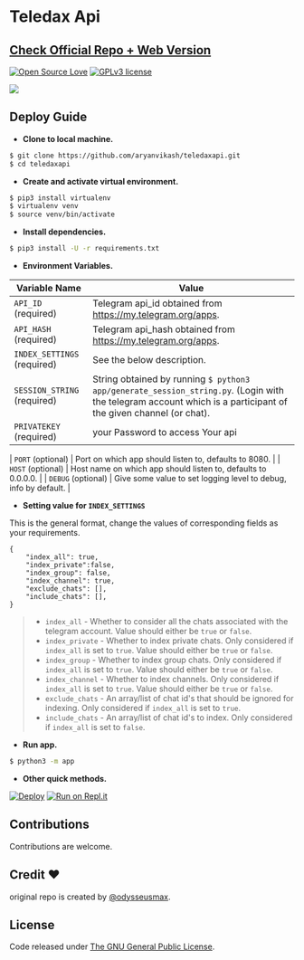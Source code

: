 # Teledax Api

## [ Check Official Repo + Web Version ](https://github.com/odysseusmax/tg-index)

[![Open Source Love](https://badges.frapsoft.com/os/v1/open-source.png?v=103)](.) [![GPLv3 license](https://img.shields.io/badge/License-GPLv3-blue.svg)](LICENSE)

[![](https://play.google.com/intl/en_us/badges/static/images/badges/en_badge_web_generic.png)](https://play.google.com/store/apps/details?id=com.tele.dax)

## Deploy Guide

- **Clone to local machine.**

```bash
$ git clone https://github.com/aryanvikash/teledaxapi.git
$ cd teledaxapi
```

- **Create and activate virtual environment.**

```bash
$ pip3 install virtualenv
$ virtualenv venv
$ source venv/bin/activate
```

- **Install dependencies.**

```bash
$ pip3 install -U -r requirements.txt
```

- **Environment Variables.**

| Variable Name               | Value                                                                                                                                                          |
| --------------------------- | -------------------------------------------------------------------------------------------------------------------------------------------------------------- |
| `API_ID` (required)         | Telegram api_id obtained from https://my.telegram.org/apps.                                                                                                    |
| `API_HASH` (required)       | Telegram api_hash obtained from https://my.telegram.org/apps.                                                                                                  |
| `INDEX_SETTINGS` (required) | See the below description.                                                                                                                                     |
| `SESSION_STRING` (required) | String obtained by running `$ python3 app/generate_session_string.py`. (Login with the telegram account which is a participant of the given channel (or chat). |
| `PRIVATEKEY` (required) | your Password to access Your api |

| `PORT` (optional)           | Port on which app should listen to, defaults to 8080.                                                                                                          |
| `HOST` (optional)           | Host name on which app should listen to, defaults to 0.0.0.0.                                                                                                  |
| `DEBUG` (optional)          | Give some value to set logging level to debug, info by default.                                                                                                |

- **Setting value for `INDEX_SETTINGS`**

This is the general format, change the values of corresponding fields as your requirements.

```
{
    "index_all": true,
    "index_private":false,
    "index_group": false,
    "index_channel": true,
    "exclude_chats": [],
    "include_chats": [],
}
```

> - `index_all` - Whether to consider all the chats associated with the telegram account. Value should either be `true` or `false`.
> - `index_private` - Whether to index private chats. Only considered if `index_all` is set to `true`. Value should either be `true` or `false`.
> - `index_group` - Whether to index group chats. Only considered if `index_all` is set to `true`. Value should either be `true` or `false`.
> - `index_channel` - Whether to index channels. Only considered if `index_all` is set to `true`. Value should either be `true` or `false`.
> - `exclude_chats` - An array/list of chat id's that should be ignored for indexing. Only considered if `index_all` is set to `true`.
> - `include_chats` - An array/list of chat id's to index. Only considered if `index_all` is set to `false`.

- **Run app.**

```bash
$ python3 -m app
```

- **Other quick methods.**

[![Deploy](https://www.herokucdn.com/deploy/button.svg)](https://heroku.com/deploy?template=https://github.com/aryanvikash/teledaxApi/tree/auth) [![Run on Repl.it](https://repl.it/badge/github/aryanvikash/teledaxApi)](https://repl.it/github/aryanvikash/teledaxApi)

## Contributions

Contributions are welcome.

## Credit ❤️

original repo is created by [@odysseusmax](https://tx.me/odysseusmax).

## License

Code released under [The GNU General Public License](LICENSE).
